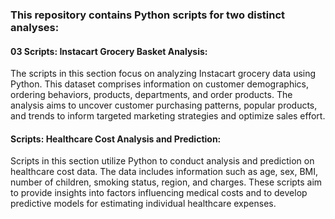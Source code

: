 ### This repository contains Python scripts for two distinct analyses:

#### 03 Scripts: Instacart Grocery Basket Analysis:
The scripts in this section focus on analyzing Instacart grocery data using Python. This dataset comprises information on customer demographics, ordering behaviors, products, departments, and order products. The analysis aims to uncover customer purchasing patterns, popular products, and trends to inform targeted marketing strategies and optimize sales effort.

#### Scripts: Healthcare Cost Analysis and Prediction:
Scripts in this section utilize Python to conduct analysis and prediction on healthcare cost data. The data includes information such as age, sex, BMI, number of children, smoking status, region, and charges. These scripts aim to provide insights into factors influencing medical costs and to develop predictive models for estimating individual healthcare expenses.

